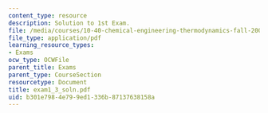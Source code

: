 ```yaml
---
content_type: resource
description: Solution to 1st Exam.
file: /media/courses/10-40-chemical-engineering-thermodynamics-fall-2003/b301e7984e799ed1336b87137638158a_exam1_3_soln.pdf
file_type: application/pdf
learning_resource_types:
- Exams
ocw_type: OCWFile
parent_title: Exams
parent_type: CourseSection
resourcetype: Document
title: exam1_3_soln.pdf
uid: b301e798-4e79-9ed1-336b-87137638158a
---
```

